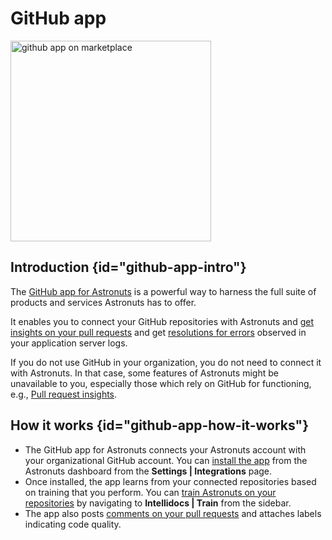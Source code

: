 # GitHub app

<img src="github-app-marketplace-listing.png" alt="github app on marketplace" border-effect="line" width="321" 
thumbnail="true"/>

## Introduction {id="github-app-intro"}

The [GitHub app for Astronuts](https://github.com/marketplace/astronuts-app) is a powerful way
to harness the full suite of products and services Astronuts has to offer.

It enables you to connect your GitHub repositories with Astronuts
and [get insights on your pull requests](Pull-request-insights.md)
and get [resolutions for errors](Error-monitoring.md) observed in your application server logs.

If you do not use GitHub in your organization, you do not need to connect it with Astronuts.
In that case, some features of Astronuts might be unavailable to you,
especially those which rely on GitHub for functioning,
e.g., [Pull request insights](Pull-request-insights.md).

## How it works {id="github-app-how-it-works"}

* The GitHub app for Astronuts connects your Astronuts account with your organizational GitHub account. You can [install the app](Connect-Git-Repositories.md) from the Astronuts dashboard from the **Settings | Integrations** page.
* Once installed, the app learns from your connected repositories based on training that you perform. You can [train Astronuts on your repositories](Setup-AI-Training.md) by navigating to **Intellidocs | Train** from the sidebar.
* The app also posts [comments on your pull requests](Pull-request-insights.md) and attaches labels indicating code quality.